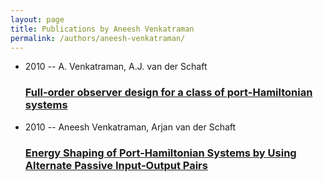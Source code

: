 ```yaml
---
layout: page
title: Publications by Aneesh Venkatraman
permalink: /authors/aneesh-venkatraman/
---
```


<ul class="post-list">
<li><span class='post-meta'>2010 -- A. Venkatraman, A.J. van der Schaft</span><h3><a class='post-link' href='../../full-order-observer-design-for-a-class-of-port-hamiltonian-systems'>Full-order observer design for a class of port-Hamiltonian systems</a></h3></li>
<li><span class='post-meta'>2010 -- Aneesh Venkatraman, Arjan van der Schaft</span><h3><a class='post-link' href='../../energy-shaping-of-port-hamiltonian-systems-by-using-alternate-passive-input-output-pairs'>Energy Shaping of Port-Hamiltonian Systems by Using Alternate Passive Input-Output Pairs</a></h3></li>

</ul>
